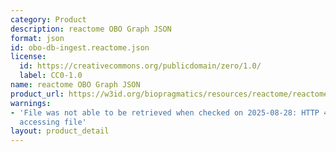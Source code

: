 ```yaml
---
category: Product
description: reactome OBO Graph JSON
format: json
id: obo-db-ingest.reactome.json
license:
  id: https://creativecommons.org/publicdomain/zero/1.0/
  label: CC0-1.0
name: reactome OBO Graph JSON
product_url: https://w3id.org/biopragmatics/resources/reactome/reactome.json
warnings:
- 'File was not able to be retrieved when checked on 2025-08-28: HTTP 404 error when
  accessing file'
layout: product_detail
---
```

